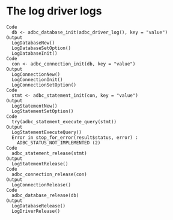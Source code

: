 # The log driver logs

    Code
      db <- adbc_database_init(adbc_driver_log(), key = "value")
    Output
      LogDatabaseNew()
      LogDatabaseSetOption()
      LogDatabaseInit()
    Code
      con <- adbc_connection_init(db, key = "value")
    Output
      LogConnectionNew()
      LogConnectionInit()
      LogConnectionSetOption()
    Code
      stmt <- adbc_statement_init(con, key = "value")
    Output
      LogStatementNew()
      LogStatementSetOption()
    Code
      try(adbc_statement_execute_query(stmt))
    Output
      LogStatementExecuteQuery()
      Error in stop_for_error(result$status, error) : 
        ADBC_STATUS_NOT_IMPLEMENTED (2)
    Code
      adbc_statement_release(stmt)
    Output
      LogStatementRelease()
    Code
      adbc_connection_release(con)
    Output
      LogConnectionRelease()
    Code
      adbc_database_release(db)
    Output
      LogDatabaseRelease()
      LogDriverRelease()

